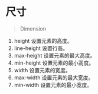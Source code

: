 # 尺寸

>  Dimension

1. height     设置元素的高度。          
2. line-height 设置行高。
3. max-height 设置元素的最大高度。       
4. min-height 设置元素的最小高度。
5. width 设置元素的宽度。
6. max-width  设置元素的最大宽度。       
7. min-width  设置元素的最小宽度。


